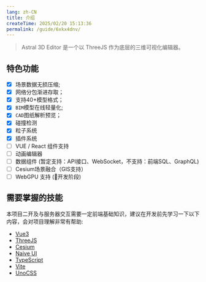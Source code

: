 ```yaml
---
lang: zh-CN
title: 介绍
createTime: 2025/02/20 15:13:36
permalink: /guide/6xkx4dnv/
---
```


> Astral 3D Editor 是一个以 ThreeJS 作为底层的三维可视化编辑器。

## 特色功能
- [x] 场景数据无损压缩;
- [x] 网络分包渐进存取；
- [x] 支持40+模型格式；
- [x] `BIM`模型在线轻量化;
- [x] `CAD`图纸解析预览；
- [x] 碰撞检测
- [x] 粒子系统
- [x] 插件系统
- [ ] VUE / React 组件支持
- [ ] 动画编辑器
- [ ] 数据组件 (暂定支持：API接口、WebSocket，不支持：前端SQL、GraphQL)
- [ ] Cesium场景融合（GIS支持）
- [ ] WebGPU 支持 (:tada:开发阶段)

## 需要掌握的技能

本项目二开及与服务器交互需要一定前端基础知识，建议在开发前先学习一下以下内容，会对项目理解非常有帮助:
- [Vue3](https://vuejs.org/)
- [ThreeJS](https://threejs.org/)
- [Cesium](https://www.cesium.com/)
- [Naive UI](https://www.naiveui.com/zh-CN/os-theme)
- [TypeScript](https://www.typescriptlang.org/)
- [Vite](https://vitejs.dev/)
- [UnoCSS](https://uno.antfu.me/)


